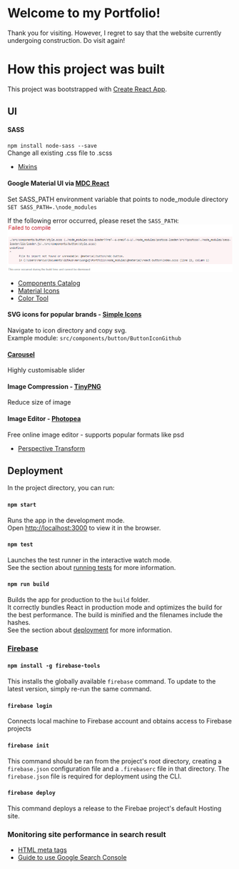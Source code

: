 # Welcome to my Portfolio!

Thank you for visiting. However, I regret to say that the website currently undergoing construction. Do visit again!

# How this project was built

This project was bootstrapped with [Create React App](https://github.com/facebook/create-react-app).

## UI

#### SASS

`npm install node-sass --save`<br>
Change all existing .css file to .scss

- [Mixins](https://scotch.io/tutorials/how-to-use-sass-mixins)

#### Google Material UI via [MDC React](https://github.com/material-components/material-components-web-react)

Set SASS_PATH environment variable that points to node_module directory<br>
`SET SASS_PATH=.\node_modules`

If the following error occurred, please reset the `SASS_PATH`:<br>
![missing sass path](docs/img/failedtocompile.PNG)<br>

- [Components Catalog](https://material-components.github.io/material-components-web-catalog/#/)
- [Material Icons](https://github.com/material-components/material-components-web-react/tree/master/packages/material-icon)
- [Color Tool](https://material.io/tools/color/#!/?view.left=0&view.right=0)

#### SVG icons for popular brands - [Simple Icons](https://github.com/simple-icons/simple-icons)

Navigate to icon directory and copy svg.<br>
Example module: `src/components/button/ButtonIconGithub`

#### [Carousel](https://github.com/akiran/react-slick)

Highly customisable slider

#### Image Compression - [TinyPNG](https://tinypng.com/)

Reduce size of image

#### Image Editor - [Photopea](https://www.photopea.com/)

Free online image editor - supports popular formats like psd

- [Perspective Transform](https://www.photopea.com/learn/free-transform)

## Deployment

In the project directory, you can run:

#### `npm start`

Runs the app in the development mode.<br>
Open [http://localhost:3000](http://localhost:3000) to view it in the browser.

#### `npm test`

Launches the test runner in the interactive watch mode.<br>
See the section about [running tests](https://facebook.github.io/create-react-app/docs/running-tests) for more information.

#### `npm run build`

Builds the app for production to the `build` folder.<br>
It correctly bundles React in production mode and optimizes the build for the best performance. The build is minified and the filenames include the hashes.<br> See the section about [deployment](https://facebook.github.io/create-react-app/docs/deployment) for more information.

### [Firebase](https://firebase.google.com/)

#### `npm install -g firebase-tools`

This installs the globally available `firebase` command. To update to the latest version, simply re-run the same command.

#### `firebase login`

Connects local machine to Firebase account and obtains access to Firebase projects

#### `firebase init`

This command should be ran from the project's root directory, creating a `firebase.json` configuration file and a `.firebaserc` file in that directory. The `firebase.json` file is required for deployment using the CLI.

#### `firebase deploy`

This command deploys a release to the Firebae project's default Hosting site.

### Monitoring site performance in search result

- [HTML meta tags](https://searchenginewatch.com/2018/06/15/a-guide-to-html-and-meta-tags-in-2018/)
- [Guide to use Google Search Console](https://www.crazyegg.com/blog/guides/google-search-console/)